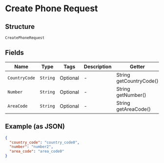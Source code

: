 
# Create Phone Request

## Structure

`CreatePhoneRequest`

## Fields

| Name | Type | Tags | Description | Getter | Setter |
|  --- | --- | --- | --- | --- | --- |
| `CountryCode` | `String` | Optional | - | String getCountryCode() | setCountryCode(String countryCode) |
| `Number` | `String` | Optional | - | String getNumber() | setNumber(String number) |
| `AreaCode` | `String` | Optional | - | String getAreaCode() | setAreaCode(String areaCode) |

## Example (as JSON)

```json
{
  "country_code": "country_code0",
  "number": "number2",
  "area_code": "area_code0"
}
```

